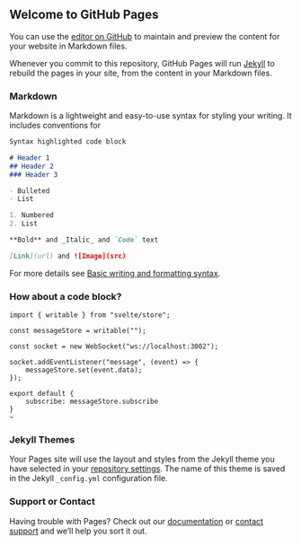 ## Welcome to GitHub Pages

You can use the [editor on GitHub](https://github.com/devinvenable/devinvenable.github.io/edit/main/index.md) to maintain and preview the content for your website in Markdown files.

Whenever you commit to this repository, GitHub Pages will run [Jekyll](https://jekyllrb.com/) to rebuild the pages in your site, from the content in your Markdown files.

### Markdown

Markdown is a lightweight and easy-to-use syntax for styling your writing. It includes conventions for

```markdown
Syntax highlighted code block

# Header 1
## Header 2
### Header 3

- Bulleted
- List

1. Numbered
2. List

**Bold** and _Italic_ and `Code` text

[Link](url) and ![Image](src)
```

For more details see [Basic writing and formatting syntax](https://docs.github.com/en/github/writing-on-github/getting-started-with-writing-and-formatting-on-github/basic-writing-and-formatting-syntax).

### How about a code block?
```
import { writable } from "svelte/store";

const messageStore = writable("");

const socket = new WebSocket("ws://localhost:3002");

socket.addEventListener("message", (event) => {
    messageStore.set(event.data);
});

export default {
    subscribe: messageStore.subscribe
}
~           
```

### Jekyll Themes

Your Pages site will use the layout and styles from the Jekyll theme you have selected in your [repository settings](https://github.com/devinvenable/devinvenable.github.io/settings/pages). The name of this theme is saved in the Jekyll `_config.yml` configuration file.

### Support or Contact

Having trouble with Pages? Check out our [documentation](https://docs.github.com/categories/github-pages-basics/) or [contact support](https://support.github.com/contact) and we’ll help you sort it out.

